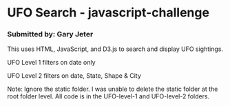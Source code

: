 
<h1>UFO Search - javascript-challenge</h1>

<h3>Submitted by: Gary Jeter</h3>
<p> </p>
<p>This uses HTML, JavaScript, and D3.js to search and display UFO sightings.</p>


<p> UFO Level 1 filters on date only </p>

<p> </p>

<p>  UFO Level 2 filters on date, State, Shape & City</p>

<p> </p>

<p> Note:  Ignore the static folder.  I was unable to delete the static folder at the root folder level.  All code is in the UFO-level-1 and UFO-level-2 folders.  </p>
